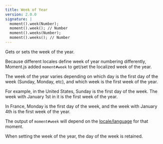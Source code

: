```yaml
---
title: Week of Year
version: 2.0.0
signature: |
  moment().week(Number);
  moment().week(); // Number
  moment().weeks(Number);
  moment().weeks(); // Number
---
```



Gets or sets the week of the year.

Because different locales define week of year numbering differently, Moment.js added `moment#week` to get/set the localized week of the year.

The week of the year varies depending on which day is the first day of the week (Sunday, Monday, etc), and which week is the first week of the year.

For example, in the United States, Sunday is the first day of the week. The week with January 1st in it is the first week of the year.

In France, Monday is the first day of the week, and the week with January 4th is the first week of the year.

The output of `moment#week` will depend on the [locale/language](#/i18n) for that moment.

When setting the week of the year, the day of the week is retained.
